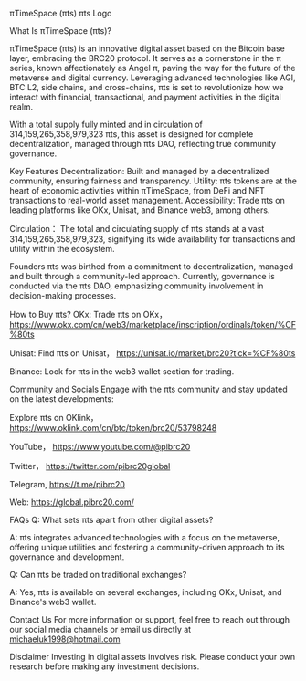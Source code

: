 πTimeSpace (πts)
πts Logo

What Is πTimeSpace (πts)?

πTimeSpace (πts) is an innovative digital asset based on the Bitcoin base layer, embracing the BRC20 protocol. It serves as a cornerstone in the π series, known affectionately as Angel π, paving the way for the future of the metaverse and digital currency. Leveraging advanced technologies like AGI, BTC L2, side chains, and cross-chains, πts is set to revolutionize how we interact with financial, transactional, and payment activities in the digital realm.

With a total supply fully minted and in circulation of 314,159,265,358,979,323 πts, this asset is designed for complete decentralization, managed through πts DAO, reflecting true community governance.

Key Features
Decentralization: Built and managed by a decentralized community, ensuring fairness and transparency.
Utility: πts tokens are at the heart of economic activities within πTimeSpace, from DeFi and NFT transactions to real-world asset management.
Accessibility: Trade πts on leading platforms like OKx, Unisat, and Binance web3, among others.

Circulation：
The total and circulating supply of πts stands at a vast 314,159,265,358,979,323, signifying its wide availability for transactions and utility within the ecosystem.

Founders
πts was birthed from a commitment to decentralization, managed and built through a community-led approach. Currently, governance is conducted via the πts DAO, emphasizing community involvement in decision-making processes.

How to Buy πts?
OKx: Trade πts on OKx， 
https://www.okx.com/cn/web3/marketplace/inscription/ordinals/token/%CF%80ts

Unisat: Find πts on Unisat，
https://unisat.io/market/brc20?tick=%CF%80ts

Binance: Look for πts in the web3 wallet section for trading.

Community and Socials
Engage with the πts community and stay updated on the latest developments:

Explore πts on OKlink，
https://www.oklink.com/cn/btc/token/brc20/53798248

YouTube，
https://www.youtube.com/@pibrc20

Twitter，
https://twitter.com/pibrc20global

Telegram, 
https://t.me/pibrc20

Web: 
https://global.pibrc20.com/

FAQs
Q: What sets πts apart from other digital assets?

A: πts integrates advanced technologies with a focus on the metaverse, offering unique utilities and fostering a community-driven approach to its governance and development.

Q: Can πts be traded on traditional exchanges?

A: Yes, πts is available on several exchanges, including OKx, Unisat, and Binance's web3 wallet.

Contact Us
For more information or support, feel free to reach out through our social media channels or email us directly at michaeluk1998@hotmail.com

Disclaimer
Investing in digital assets involves risk. Please conduct your own research before making any investment decisions.
